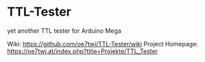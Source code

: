 # TTL-Tester
yet another TTL tester for Arduino Mega 


Wiki:             https://github.com/oe7twj/TTL-Tester/wiki
Project Homepage: https://oe7twj.at/index.php?title=Projekte/TTL_Tester
